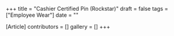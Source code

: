 +++
title = "Cashier Certified Pin (Rockstar)"
draft = false
tags = ["Employee Wear"]
date = ""

[Article]
contributors = []
gallery = []
+++